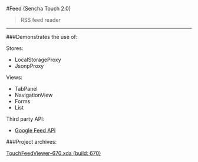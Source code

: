 #Feed (Sencha Touch 2.0)
> RSS feed reader 

***

###Demonstrates the use of:

Stores:

* LocalStorageProxy
* JsonpProxy

Views:

* TabPanel
* NavigationView
* Forms
* List


Third party API:

* [Google Feed API](https://developers.google.com/feed/v1/jsondevguide)


###Project archives:

[TouchFeedViewer-670.xda (build: 670)](http://cdn.sencha.com/architect/examples/touchfeedviewer/TouchFeedViewer-670.xda)

